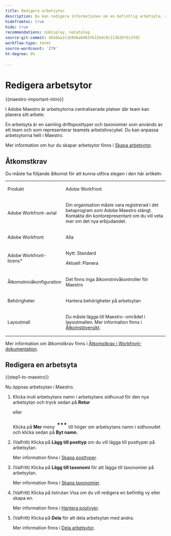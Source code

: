 ```yaml
---
title: Redigera arbetsytor
description: Du kan redigera informationen om en befintlig arbetsyta, som att byta namn på den.
hidefromtoc: true
hide: true
recommendations: noDisplay, noCatalog
source-git-commit: 4016ba2c1b94ba84037612bdc9c1136267513fd5
workflow-type: tm+mt
source-wordcount: '279'
ht-degree: 0%

---
```


<!--update the metadata with real information when making this avilable in TOC and in the left nav-->

# Redigera arbetsytor

{{maestro-important-intro}}

I Adobe Maestro är arbetsytorna centraliserade platser där team kan planera sitt arbete.

En arbetsyta är en samling driftsposttyper och taxonomier som används av ett team och som representerar teamets arbetslivscykel. Du kan anpassa arbetsytorna helt i Maestro.

Mer information om hur du skapar arbetsytor finns i [Skapa arbetsytor](/help/quicksilver/maestro/architecture/create-workspaces.md).

## Åtkomstkrav

Du måste ha följande åtkomst för att kunna utföra stegen i den här artikeln:

<table style="table-layout:auto">
 <col>
 </col>
 <col>
 </col>
 <tbody>
    <tr>
<tr>
<td>
   <p> Produkt</p> </td>
   <td>
   <p> Adobe Workfront</p> </td>
  </tr>  
 <td role="rowheader"><p>Adobe Workfront-avtal</p></td>
   <td>
<p>Din organisation måste vara registrerad i det betaprogram som Adobe Maestro stängt. Kontakta din kontorepresentant om du vill veta mer om det nya erbjudandet. </p>
   </td>
  </tr>
  <tr>
   <td role="rowheader"><p>Adobe Workfront</p></td>
   <td>
<p>Alla</p>
   </td>
  </tr>
  <tr>
   <td role="rowheader"><p>Adobe Workfront-licens*</p></td>
   <td>
   <p>Nytt: Standard</p>
   <p>Aktuell: Planera</p> 
  </td>
  </tr>

<tr>
   <td role="rowheader"><p>Åtkomstnivåkonfiguration</p></td>
   <td> <p>Det finns inga åtkomstnivåkontroller för Maestro</p>
</td>
  </tr>

<tr>
   <td role="rowheader"><p>Behörigheter</p></td>
   <td> <p>Hantera behörigheter på arbetsytan </p>  
</td>
  </tr>

<tr>
   <td role="rowheader"><p>Layoutmall</p></td>
   <td> <p>Du måste lägga till Maestro-området i layoutmallen. Mer information finns i <a href="../access/access-overview.md">Åtkomstöversikt</a>. </p>  
</td>
  </tr>

</tbody>
</table>

Mer information om åtkomstkrav finns i [Åtkomstkrav i Workfront-dokumentation](/help/quicksilver/administration-and-setup/add-users/access-levels-and-object-permissions/access-level-requirements-in-documentation.md).


## Redigera en arbetsyta

{{step1-to-maestro}}

Nu öppnas arbetsytan i Maestro.

1. Klicka inuti arbetsytans namn i arbetsytans sidhuvud för den nya arbetsytan och tryck sedan på **Retur**

   eller

   Klicka på **Mer** meny ![](assets/more-menu.png)till höger om arbetsytans namn i sidhuvudet och klicka sedan på **Byt namn**.

1. (Valfritt) Klicka på **Lägg till posttyp** om du vill lägga till posttyper på arbetsytan.

   Mer information finns i [Skapa posttyper](../architecture/create-record-types.md).

1. (Valfritt) Klicka på **Lägg till taxonomi** för att lägga till taxonomier på arbetsytan.

   Mer information finns i [Skapa taxonomier](../architecture/create-a-taxonomy.md).

1. (Valfritt) Klicka på listrutan Visa om du vill redigera en befintlig vy eller skapa en.

   Mer information finns i [Hantera postvyer](/help/quicksilver/maestro/views/manage-record-views.md).

1. (Valfritt) Klicka på **Dela** för att dela arbetsytan med andra.

   Mer information finns i [Dela arbetsytor](/help/quicksilver/maestro/access/share-workspaces.md).